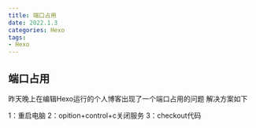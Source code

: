```yaml
---
title: 端口占用
date: 2022.1.3
categories: Hexo
tags:
- Hexo
---
```


## 端口占用


昨天晚上在编辑Hexo运行的个人博客出现了一个端口占用的问题
解决方案如下

1：重启电脑
2：opition+control+c关闭服务
3：checkout代码